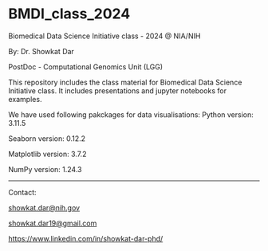 # BMDI_class_2024
Biomedical Data Science Initiative class - 2024 @ NIA/NIH

By: Dr. Showkat Dar

PostDoc - Computational Genomics Unit (LGG)

This repository includes the class material for Biomedical Data Science Initiative class.
It includes presentations and jupyter notebooks for examples.

We have used following pakckages for data visualisations:
Python version: 3.11.5

Seaborn version: 0.12.2

Matplotlib version: 3.7.2

NumPy version: 1.24.3
________________

Contact:

showkat.dar@nih.gov

showkat.dar19@gmail.com

https://www.linkedin.com/in/showkat-dar-phd/
